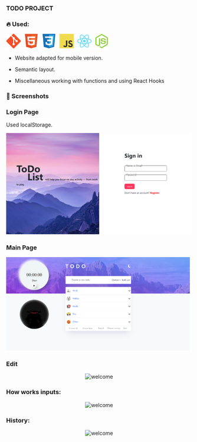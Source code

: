### TODO PROJECT

### 🔥 Used:

<div>
  <img src="https://github.com/devicons/devicon/blob/master/icons/git/git-original.svg" title="git" alt="git" width="40" height="40"/>&nbsp
  <img src="https://github.com/devicons/devicon/blob/master/icons/html5/html5-original.svg" title="html5" alt="html5" width="40" height="40"/>&nbsp
  <img src="https://github.com/devicons/devicon/blob/master/icons/css3/css3-original.svg" title="css" alt="css" width="40" height="40"/>&nbsp
  <img src="https://github.com/devicons/devicon/blob/master/icons/javascript/javascript-original.svg" title="javascript" alt="javascript" width="40" height="40"/>&nbsp
  <img src="https://github.com/devicons/devicon/blob/master/icons/react/react-original.svg" title="reactjs" alt="reactjs" width="40" height="40"/>&nbsp
  <img src="https://github.com/devicons/devicon/blob/master/icons/nodejs/nodejs-original.svg" title="nodejs" alt="nodejs" width="40" height="40"/>&nbsp
</div>


- Website adapted for mobile version.

- Semantic layout.
- Miscellaneous working with functions and using React Hooks

### 📝 Screenshots

### Login Page
Used localStorage.
<br>
<p align="center">
 <img width="600" src="public/assets/login.png" alt="welcome"/>
</p>

### Main Page 
<p align="center">
 <img width="600" src="public/assets/main.png" alt="welcome"/>
</p>

### Edit

<p align="center">
 <img width="600" src="public/assets/changeicon.png" alt="welcome"/>
</p>

### How works inputs: 
<p align="center">
 <img width="600" src="public/assets/doing.png" alt="welcome"/>
</p>


### History:  
<p align="center">
 <img width="600" src="public/assets/history.png" alt="welcome"/>
</p>

